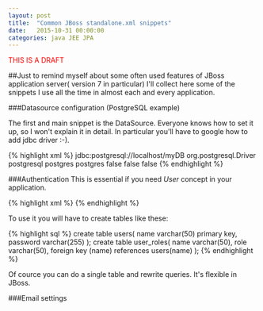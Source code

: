```yaml
---
layout: post
title:  "Common JBoss standalone.xml snippets"
date:   2015-10-31 00:00:00 
categories: java JEE JPA 
---
```


<font style="color:red">THIS IS A DRAFT</font>

##Just
to remind myself about some often used features of JBoss application server( version 7 in particular) I'll collect here some of the snippets I use all the time in almost each and every application.


###Datasource configuration (PostgreSQL example)

The first and main snippet is the DataSource. Everyone knows how to set it up, so I won't explain it in detail. In particular you'll have to google how to add jdbc driver :-).

{% highlight xml %}
    <datasource jta="false" jndi-name="java:jboss/myDS" pool-name="myPool" enabled="true" use-ccm="false">
        <connection-url>jdbc:postgresql://localhost/myDB</connection-url>
        <driver-class>org.postgresql.Driver</driver-class>
        <driver>postgresql</driver>
        <security>
            <user-name>postgres</user-name>
            <password>postgres</password>
        </security>
        <validation>
            <validate-on-match>false</validate-on-match>
            <background-validation>false</background-validation>
        </validation>
        <statement>
            <share-prepared-statements>false</share-prepared-statements>
        </statement>
    </datasource>
{% endhighlight %}

###Authentication
This is essential if you need *User* concept in your application.

{% highlight xml %}
    <security-domain name="my-security">
        <authentication>
            <login-module code="org.jboss.security.auth.spi.DatabaseServerLoginModule" flag="required">
                <module-option name="dsJndiName" value="java:jboss/myAuthDS"/>
                <module-option name="principalsQuery" value="select password from users where name=?"/>
                <module-option name="rolesQuery" value="select role,'Roles' from user_roles where name=?"/>
            </login-module>
        </authentication>
    </security-domain>
{% endhighlight %}

To use it you will have to create tables like these:

{% highlight sql %}
    create table users(
      name varchar(50) primary key,
      password varchar(255)
    );
    create table user_roles(
      name varchar(50),
      role varchar(50),
      foreign key (name) references users(name)
    );
{% endhighlight %}

Of cource you can do a single table and rewrite queries. It's flexible in JBoss.

###Email settings
